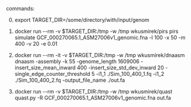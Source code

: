 commands:

0) export TARGET_DIR=/some/directory/with/input/genom

1) docker run --rm -v $TARGET_DIR:/tmp -w /tmp wkusmirek/pirs pirs simulate GCF_000270065.1_ASM27006v1_genomic.fna -l 100 -x 50 -m 400 -v 20 -e 0.01

2) docker run --rm -it -v $TARGET_DIR:/tmp -w /tmp wkusmirek/dnaasm dnaasm -assembly -k 55 -genome_length 1609006 -insert_size_mean_inward 400 -insert_size_std_dev_inward 20 -single_edge_counter_threshold 5 -i1_1 ./Sim_100_400_1.fq -i1_2 ./Sim_100_400_2.fq -output_file_name ./out.fa

3) docker run --rm -v $TARGET_DIR:/tmp -w /tmp wkusmirek/quast quast.py -R GCF_000270065.1_ASM27006v1_genomic.fna out.fa
